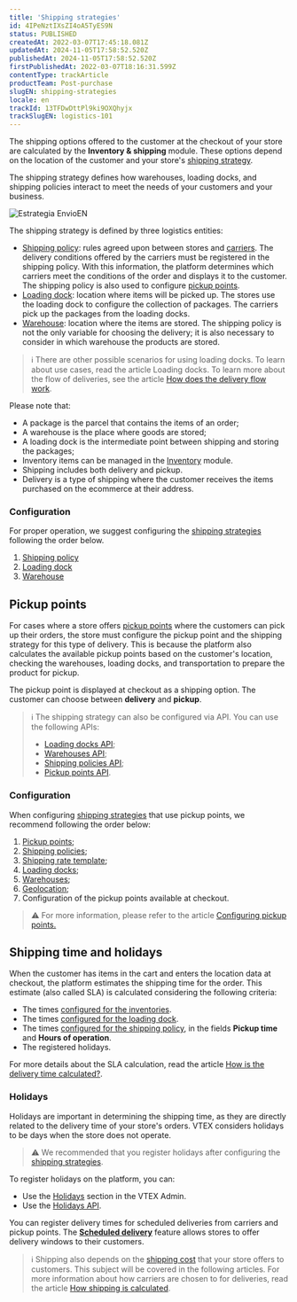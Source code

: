 ```yaml
---
title: 'Shipping strategies'
id: 4IPeNztIXsZI4oA5TyES9N
status: PUBLISHED
createdAt: 2022-03-07T17:45:18.081Z
updatedAt: 2024-11-05T17:58:52.520Z
publishedAt: 2024-11-05T17:58:52.520Z
firstPublishedAt: 2022-03-07T18:16:31.599Z
contentType: trackArticle
productTeam: Post-purchase
slugEN: shipping-strategies
locale: en
trackId: 13TFDwDttPl9ki9OXQhyjx
trackSlugEN: logistics-101
---
```


The shipping options offered to the customer at the checkout of your store are calculated by the **Inventory & shipping** module. These options depend on the location of the customer and your store's [shipping strategy](https://help.vtex.com/en/tutorial/shipping-strategy--58vLBDbjYVQzJ6rRc5QNz3). 

The shipping strategy defines how warehouses, loading docks, and shipping policies interact to meet the needs of your customers and your business. 

![Estrategia EnvioEN](//images.ctfassets.net/alneenqid6w5/a0tXw0SPa0zFg5o0byFeS/f21e70736f667399bb811dea84caf5c7/Estrategia_EnvioEN.png)

The shipping strategy is defined by three logistics entities:

* [Shipping policy](https://help.vtex.com/en/tutorial/shipping-policy--tutorials_140): rules agreed upon between stores and [carriers](https://help.vtex.com/en/tutorial/carries-on-vtex--7u9duMD5UQa2QQwukAWMcE). The delivery conditions offered by the carriers must be registered in the shipping policy. With this information, the platform determines which carriers meet the conditions of the order and displays it to the customer. The shipping policy is also used to configure [pickup points](https://help.vtex.com/en/tutorial/pickup-points--2fljn6wLjn8M4lJHA6HP3R).
* [Loading dock](https://help.vtex.com/en/tutorial/loading-dock--5DY8xHEjOLYDVL41Urd5qj): location where items will be picked up. The stores use the loading dock to configure the collection of packages. The carriers pick up the packages from the loading docks.
* [Warehouse](https://help.vtex.com/en/tutorial/warehouse--6oIxvsVDTtGpO7y6zwhGpb): location where the items are stored. The shipping policy is not the only variable for choosing the delivery; it is also necessary to consider in which warehouse the products are stored.

> ℹ️ There are other possible scenarios for using loading docks. To learn about use cases, read the article Loading docks. To learn more about the flow of deliveries, see the article [ How does the delivery flow work](https://help.vtex.com/en/tutorial/como-funciona-o-fluxo-de-entregas--4ku3QKWfxmUO8UgA0yqgUq).

Please note that:

* A package is the parcel that contains the items of an order;
* A warehouse is the place where goods are stored;
* A loading dock is the intermediate point between shipping and storing the packages;
* Inventory items can be managed in the [Inventory](https://help.vtex.com/en/tutorial/managing-stock-items--tutorials_139) module.
* Shipping includes both delivery and pickup.
* Delivery is a type of shipping where the customer receives the items purchased on the ecommerce at their address.

### Configuration

For proper operation, we suggest configuring the [shipping strategies](https://help.vtex.com/en/tutorial/shipping-strategy--58vLBDbjYVQzJ6rRc5QNz3) following the order below.

1. [Shipping policy](https://help.vtex.com/en/tutorial/shipping-policy--tutorials_140)
2. [Loading dock](https://help.vtex.com/en/tutorial/managing-loading-docks--7K3FultD8I2cuuA6iyGEiW)
3. [Warehouse](https://help.vtex.com/en/tutorial/managing-warehouses--tutorials_137)

## Pickup points

For cases where a store offers [pickup points](https://help.vtex.com/en/tutorial/pickup-points--2fljn6wLjn8M4lJHA6HP3R) where the customers can pick up their orders, the store must configure the pickup point and the shipping strategy for this type of delivery. This is because the platform also calculates the available pickup points based on the customer's location, checking the warehouses, loading docks, and transportation to prepare the product for pickup. 

The pickup point is displayed at checkout as a shipping option. The customer can choose between **delivery** and **pickup**.

> ℹ️ The shipping strategy can also be configured via API. You can use the following APIs: <body> <ul> <li>[Loading docks API](https://developers.vtex.com/vtex-rest-api/reference/docks); <li>[Warehouses API](https://developers.vtex.com/vtex-rest-api/reference/createupdatewarehouse); <li>[Shipping policies API](https://developers.vtex.com/vtex-rest-api/reference/get_logistics-pvt-shipping-policies-id); <li>[Pickup points API](https://developers.vtex.com/vtex-rest-api/reference/listallpickupppoints). </ul> </body>

### Configuration

When configuring [shipping strategies](https://help.vtex.com/en/tutorial/shipping-strategy--58vLBDbjYVQzJ6rRc5QNz3) that use pickup points, we recommend following the order below:

1. [Pickup points](https://help.vtex.com/en/tutorial/pickup-points--2fljn6wLjn8M4lJHA6HP3R); 
2. [Shipping policies](https://help.vtex.com/en/tutorial/shipping-policy--tutorials_140);
3. [Shipping rate template](https://help.vtex.com/en/tutorial/shipping-rate-template--tutorials_127);
4. [Loading docks](https://help.vtex.com/en/tutorial/managing-loading-docks--7K3FultD8I2cuuA6iyGEiW); 
5. [Warehouses](https://help.vtex.com/en/tutorial/managing-warehouses--tutorials_137);
6. [Geolocation](https://help.vtex.com/en/tutorial/registering-geolocation--tutorials_138);
7. Configuration of the pickup points available at checkout.

> ⚠️ For more information, please refer to the article [Configuring pickup points.](https://help.vtex.com/en/tutorial/pontos-de-retirada--2fljn6wLjn8M4lJHA6HP3R#setup)

## Shipping time and holidays

When the customer has items in the cart and enters the location data at checkout, the platform estimates the shipping time for the order. This estimate (also called SLA) is calculated considering the following criteria:

* The times [configured for the inventories](https://help.vtex.com/en/tutorial/managing-warehouses--tutorials_137#campos-de-cadastro).
* The times [configured for the loading dock](https://help.vtex.com/en/tutorial/managing-loading-docks--7K3FultD8I2cuuA6iyGEiW#campos-de-cadastro).
* The times [configured for the shipping policy](https://help.vtex.com/en/tutorial/shipping-policy--tutorials_140#adding-a-shipping-policy), in the fields **Pickup time** and **Hours of operation**. 
* The registered holidays.

For more details about the SLA calculation, read the article [How is the delivery time calculated?](https://help.vtex.com/en/tutorial/how-is-the-order-delivery-deadline-calculated--1TOuKCIjGQmqOqQkEqCg82).

### Holidays

Holidays are important in determining the shipping time, as they are directly related to the delivery time of your store's orders. VTEX considers holidays to be days when the store does not operate.

> ⚠️ We recommended that you register holidays after configuring the [shipping strategies](https://help.vtex.com/en/tutorial/shipping-strategy--58vLBDbjYVQzJ6rRc5QNz3).

To register holidays on the platform, you can:

* Use the [Holidays](https://help.vtex.com/en/tutorial/registering-holidays--2ItOthSEAoyAmcwsuiO6Yk) section in the VTEX Admin.
* Use the [Holidays API](https://developers.vtex.com/vtex-rest-api/reference/holidays).

You can register delivery times for scheduled deliveries from carriers and pickup points. The **[Scheduled delivery](https://help.vtex.com/en/tutorial/scheduled-delivery--22g3HAVCGLFiU7xugShOBi)** feature allows stores to offer delivery windows to their customers.

> ℹ️ Shipping also depends on the [shipping cost](https://help.vtex.com/en/tutorial/total-shipping-cost--5bwhIO108VA5Y2YOpef9lV) that your store offers to customers. This subject will be covered in the following articles. For more information about how carriers are chosen to for deliveries, read the article [ How shipping is calculated](https://help.vtex.com/en/tutorial/hoy-shipping-calculation-works--tutorials_116).

